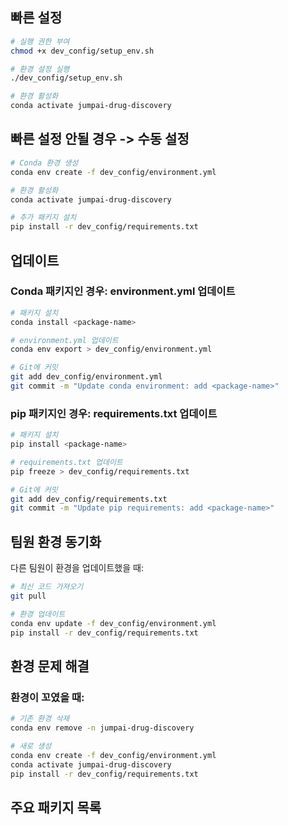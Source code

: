 ## 빠른 설정

```bash
# 실행 권한 부여
chmod +x dev_config/setup_env.sh

# 환경 설정 실행
./dev_config/setup_env.sh

# 환경 활성화
conda activate jumpai-drug-discovery
```

## 빠른 설정 안될 경우 -> 수동 설정
```bash
# Conda 환경 생성
conda env create -f dev_config/environment.yml

# 환경 활성화
conda activate jumpai-drug-discovery

# 추가 패키지 설치
pip install -r dev_config/requirements.txt
```

## 업데이트

### Conda 패키지인 경우: environment.yml 업데이트
```bash
# 패키지 설치
conda install <package-name>

# environment.yml 업데이트
conda env export > dev_config/environment.yml

# Git에 커밋
git add dev_config/environment.yml
git commit -m "Update conda environment: add <package-name>"
```
### pip 패키지인 경우: requirements.txt 업데이트
```bash
# 패키지 설치
pip install <package-name>

# requirements.txt 업데이트
pip freeze > dev_config/requirements.txt

# Git에 커밋
git add dev_config/requirements.txt
git commit -m "Update pip requirements: add <package-name>"
```

## 팀원 환경 동기화

다른 팀원이 환경을 업데이트했을 때:

```bash
# 최신 코드 가져오기
git pull

# 환경 업데이트
conda env update -f dev_config/environment.yml
pip install -r dev_config/requirements.txt
```

## 환경 문제 해결

### 환경이 꼬였을 때:
```bash
# 기존 환경 삭제
conda env remove -n jumpai-drug-discovery

# 새로 생성
conda env create -f dev_config/environment.yml
conda activate jumpai-drug-discovery
pip install -r dev_config/requirements.txt
```

## 주요 패키지 목록
